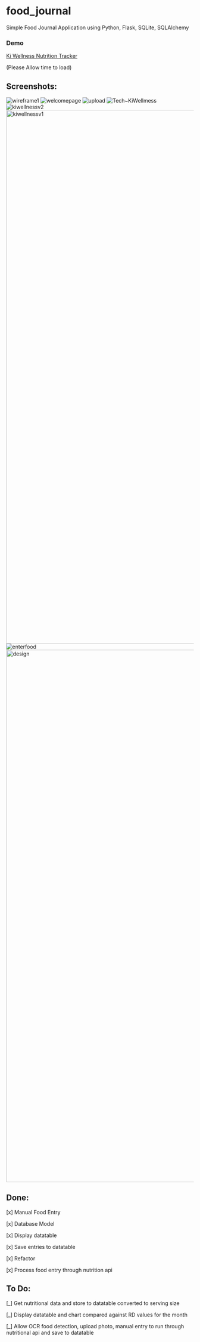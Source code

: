 # food_journal
Simple Food Journal Application using Python, Flask, SQLite, SQLAlchemy

### Demo
[Ki Wellness Nutrition Tracker](https://ki-wellness.onrender.com)

(Please Allow time to load)

## Screenshots:
![wireframe1](https://github.com/user-attachments/assets/545207bb-9e17-4fe8-95b0-1808886d201f)
![welcomepage](https://github.com/user-attachments/assets/effddbfa-78ab-4f1f-aced-b885702686d0)
![upload](https://github.com/user-attachments/assets/61672c88-9aba-40be-a682-648e1fa37817)
![Tech~KiWellmess](https://github.com/user-attachments/assets/34abb1b5-32d5-4091-9f5f-63db8d7413b5)
![kiwellnessv2](https://github.com/user-attachments/assets/2b7f773c-68c8-4311-9f05-53067b767667)
<img width="1431" alt="kiwellnessv1" src="https://github.com/user-attachments/assets/3b5b50c3-747e-4253-a915-3c2e9b9b4cfe" />
![enterfood](https://github.com/user-attachments/assets/4f614df6-fe0c-4674-8808-bbb8bc2f228f)
<img width="1428" alt="design" src="https://github.com/user-attachments/assets/9a05a940-9e08-4f7d-bec8-baa9a6712f2b" />


## Done:
[x] Manual Food Entry

[x] Database Model

[x] Display datatable

[x] Save entries to datatable

[x] Refactor

[x] Process food entry through nutrition api


## To Do:

[_] Get nutritional data and store to datatable converted to serving size
  
[_] Display datatable and chart compared against RD values for the month

[_] Allow OCR food detection, upload photo, manual entry to run through nutritional api and save to datatable

